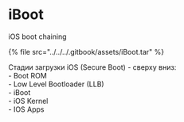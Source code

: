 # iBoot

iOS boot chaining

{% file src="../../../.gitbook/assets/iBoot.tar" %}

Стадии загрузки iOS (Secure Boot) - сверху вниз:\
\- Boot ROM\
\- Low Level Bootloader (LLB)\
\- iBoot\
\- iOS Kernel\
\- IOS Apps
